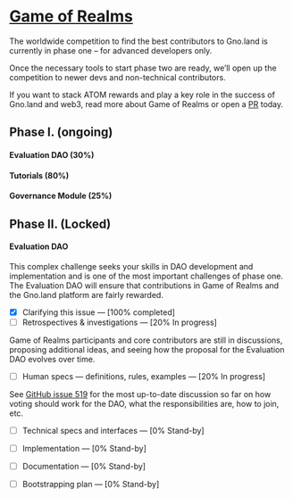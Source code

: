 # [Game of Realms](https://github.com/gnolang/gno/issues/390)
The worldwide competition to find the best contributors to Gno.land is currently in phase one – for advanced developers only.

Once the necessary tools to start phase two are ready, we’ll open up the competition to newer devs and non-technical contributors.

If you want to stack ATOM rewards and play a key role in the success of Gno.land and web3, read more about Game of Realms or open a [PR](https://github.com/gnolang/gno/) today.

## Phase I. (ongoing)
#### Evaluation DAO (30%)

#### Tutorials (80%)

#### Governance Module (25%)

## Phase II. (Locked)

#### Evaluation DAO

This complex challenge seeks your skills in DAO development and implementation and is one of the most important challenges of phase one. The Evaluation DAO will ensure that contributions in Game of Realms and the Gno.land platform are fairly rewarded.

- [x] Clarifying this issue — [100% completed]
- [ ] Retrospectives & investigations — [20% In progress]

Game of Realms participants and core contributors are still in discussions, proposing additional ideas, and seeing how the proposal for the Evaluation DAO evolves over time.

- [ ]  Human specs — definitions, rules, examples — [20% In progress]

See [GitHub issue 519](https://github.com/gnolang/gno/issues/519) for the most up-to-date discussion so far on how voting should work for the DAO, what the responsibilities are, how to join, etc.

- [ ] Technical specs and interfaces — [0% Stand-by]

- [ ] Implementation — [0% Stand-by]

- [ ] Documentation — [0% Stand-by]

- [ ] Bootstrapping plan — [0% Stand-by]
